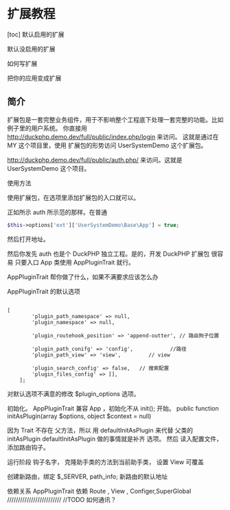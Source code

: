 # 扩展教程
[toc]
默认启用的扩展

默认没启用的扩展

如何写扩展

把你的应用变成扩展


## 简介

扩展包是一套完整业务组件，用于不影响整个工程底下处理一套完整的功能。比如例子里的用户系统。
你直接用
http://duckphp.demo.dev/full/public/index.php/login 来访问。 这就是通过在 MY 这个项目里，使用 扩展包的形势访问
UserSystemDemo 这个扩展包。

http://duckphp.demo.dev/full/public/auth.php/ 来访问。这就是 UserSystemDemo 这个项目。

使用方法



使用扩展包，在选项里添加扩展包的入口就可以。

正如所示 auth 所示范的那样。在普通 
```php
$this->options['ext']['UserSystemDemo\Base\App'] = true;
```
然后打开地址。


然后你发先 auth 也是个 DuckPHP 独立工程。是的，开发 DuckPHP 扩展包 很容易
只要入口  App 类使用 AppPluginTrait 就行。

AppPluginTrait 帮你做了什么，如果不满要求应该怎么办

AppPluginTrait 的默认选项
```

[
        'plugin_path_namespace' => null,
        'plugin_namespace' => null,
        
        'plugin_routehook_position' => 'append-outter', // 路由狗子位置
        
        'plugin_path_conifg' => 'config',            //路径
        'plugin_path_view' => 'view',         // view 
        
        'plugin_search_config' => false,   // 搜索配置
        'plugin_files_config' => [],
    ];
```

对默认选项不满意的修改 $plugin_options 选项。

初始化。
 AppPluginTrait 兼容 App ，初始化不从 init(); 开始。
    public function initAsPlugin(array $options, object $context = null)

因为 Trait 不存在 父方法，所以 用 defaultInitAsPlugin 来代替 父类的  initAsPlugin
defaultInitAsPlugin 做的事情就是补齐 选项。
然后 读入配置文件， 添加路由钩子。 

运行阶段
钩子名字，
克隆助手类的方法到当前助手类，
设置 View 可覆盖

创建新路由，绑定  $_SERVER, path_info;
新路由的默认地址


依赖关系
AppPluginTrait  依赖 Route , View , Configer,SuperGlobal
///////////////////////// 
//TODO 如何通讯？